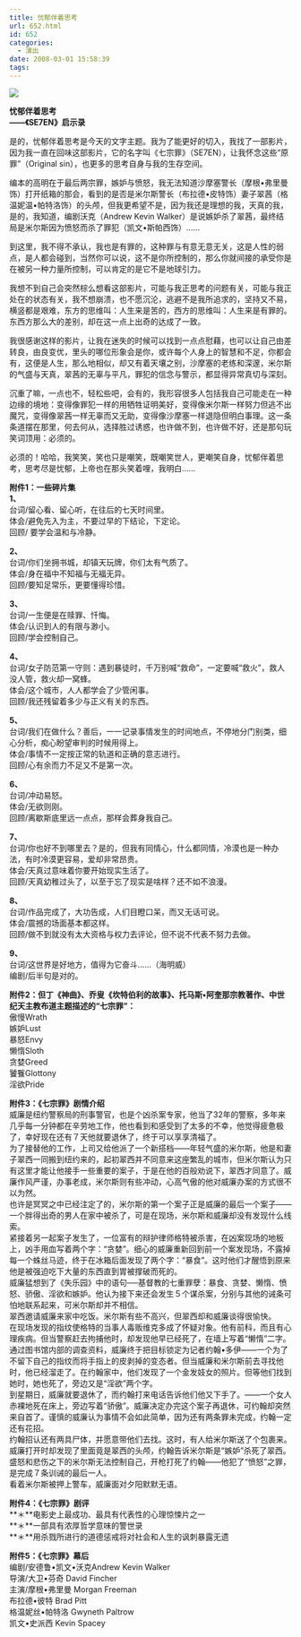 ```yaml
---
title: 忧郁伴着思考
url: 652.html
id: 652
categories:
  - 演出
date: 2008-03-01 15:58:39
tags:
---
```


![](http://photo.guolaijie.com/rooufer/attachments/month_0803/o200831154528.jpg)  
  

**忧郁伴着思考  
——《SE7EN》启示录**

  
是的，忧郁伴着思考是今天的文字主题。我为了能更好的切入，我找了一部影片，因为我一直在回味这部影片，它的名字叫《七宗罪》（SE7EN），让我怀念这些“原罪”（Original sin），也更多的思考自身与我的生存空间。  
  
编本的高明在于最后两宗罪，嫉妒与愤怒，我无法知道沙摩塞警长（摩根•弗里曼饰）打开纸箱的那会，看到的是否是米尔斯警长（布拉德•皮特饰）妻子翠茜（格温妮温•帕特洛饰）的头颅，但我更希望不是，因为我还是理想的我，天真的我，是的，我知道，编剧沃克（Andrew Kevin Walker）是说嫉妒杀了翠茜，最终结局是米尔斯因为愤怒而杀了罪犯（凯文•斯帕西饰）……  
  
到这里，我不得不承认，我也是有罪的，这种罪与有意无意无关，这是人性的弱点，是人都会碰到，当然你可以说，这不是你所控制的，那么你就间接的承受你是在被另一种力量所控制，可以肯定的是它不是地球引力。  
  
我想不到自己会突然棕么想看这部影片，可能与我正思考的问题有关，可能与我正处在的状态有关，我不想崩溃，也不愿沉沦，逃避不是我所追求的，坚持又不易，横竖都是艰难，东方的思维叫：人生来是苦的，西方的思维叫：人生来是有罪的。东西方那么大的差别，却在这一点上出奇的达成了一致。  
  
我很感谢这样的影片，让我在迷失的时候可以找到一点点慰藉，也可以让自己由差转良，由良变优，里头的哪位形象会是你，或许每个人身上的智慧和不足，你都会有，这便是人生，那么地相似，却又有着天壤之别，沙摩塞的老练和深邃，米尔斯的气盛与天真，翠茜的无辜与平凡，罪犯的信念与警示，都显得异常真切与深刻。  
  
沉重了嘛，一点也不，轻松些吧，会有的，我形容很多人包括我自己可能走在一种边缘的境地：变得像罪犯一样的用牺牲证明美好，变得像米尔斯一样努力但逃不出魔咒，变得像翠茜一样无辜而又无助，变得像沙摩塞一样退隐但明白事理。这一条条道摆在那里，何去何从，选择胜过诱惑，也许做不到，也许做不好，还是那句玩笑词顶用：必须的。  
  
必须的！哈哈，我笑笑，笑也只是嘲笑，既嘲笑世人，更嘲笑自身，忧郁伴着思考，思考尽是忧郁，上帝也在那头笑着哩，我明白……  
  
**附件1：一些碎片集  
1、**  
台词/留心看、留心听，在往后的七天时间里。  
体会/避免先入为主，不要过早的下结论，下定论。  
回顾/ 要学会温和与冷静。  
  
**2、**  
台词/你们坐拥书城，却镇天玩牌，你们太有气质了。  
体会/身在福中不知福与无福无异。  
回顾/要知足常乐，更要懂得珍惜。  
  
**3、**  
台词/一生便是在赎罪、忏悔。  
体会/认识到人的有限与渺小。  
回顾/学会控制自己。  
  
**4、**  
台词/女子防范第一守则：遇到暴徒时，千万别喊“救命”，一定要喊“救火”，救人没人管，救火却一窝蜂。  
体会/这个城市，人人都学会了少管闲事。  
回顾/我还残留着多少与正义有关的东西。  
  
**5、**  
台词/我们在做什么？善后，一一记录事情发生的时间地点，不停地分门别类，细心分析，痴心盼望审判的时候用得上。  
体会/事情不一定按正常的轨道和正确的意志进行。  
回顾/心有余而力不足又不是第一次。  
  
**6、**  
台词/冲动易怒。  
体会/无欲则刚。  
回顾/离歇斯底里远一点点，那样会葬身我自己。  
  
**7、**  
台词/你也好不到哪里去？是的，但我有同情心，什么都同情，冷漠也是一种办法，有时冷漠更容易，爱却非常昂贵。  
体会/天真过意味着你要开始现实生活了。  
回顾/天真幼稚过头了，以至于忘了现实是啥样？还不如不浪漫。  
  
**8、**  
台词/作品完成了，大功告成，人们目瞪口呆，而又无话可说。  
体会/震撼的场面基本都这样。  
回顾/做不到就没有太大资格与权力去评论，但不说不代表不努力去做。  
  
**9、**  
台词/这世界是好地方，值得为它奋斗……（海明威）  
编剧/后半句是对的。  
  
**附件2：但丁《神曲》、乔叟《坎特伯利的故事》、托马斯•阿奎那宗教著作、中世纪天主教布道主题描述的“七宗罪”：**  
傲慢Wrath  
嫉妒Lust  
暴怒Envy  
懒惰Sloth  
贪婪Greed  
饕餮Glottony  
淫欲Pride  
  
**附件3：《七宗罪》剧情介绍**  
威廉是纽约警察局的刑事警官，也是个凶杀案专家，他当了32年的警察，多年来几乎每一分钟都在辛劳地工作，他也看到和感受到了太多的不幸，他觉得疲惫极了，幸好现在还有７天他就要退休了，终于可以享享清福了。  
为了接替他的工作，上司又给他派了一个新搭档——年轻气盛的米尔斯，他是和妻子翠西一同搬到纽约来的，起初翠西并不同意来这座繁乱的城市，但米尔斯认为只有这里才能让他接手一些重要的案子，于是在他的百般劝说下，翠西才同意了。威廉作风严谨，办事老成，米尔斯则有些冲动，心高气傲的他对威廉办案的方式很不以为然。  
也许是冥冥之中已经注定了的，米尔斯的第一个案子正是威廉的最后一个案子——一个胖得出奇的男人在家中被杀了，可是在现场，米尔斯和威廉却没有发现什么线索。  
紧接着另一起案子发生了，一位富有的辩护律师格特被杀害，在凶案现场的地板上，凶手用血写着两个字：“贪婪”。细心的威廉重新回到前一个案发现场，不露掉每一个蛛丝马迹，终于在冰箱后面发现了两个字：“暴食”。这时他们才醒悟到原来他是被强迫吃下大量的东西直到胃被撑破而死的。  
威廉猛想到了《失乐园》中的语句──基督教的七重罪孽：暴食、贪婪、懒惰、愤怒、骄傲、淫欲和嫉妒。他认为接下来还会发生５个谋杀案，分别与其他的诫条可怕地联系起来，可米尔斯却并不相信。  
翠西邀请威廉来家中吃饭。米尔斯有些不高兴，但翠西却和威廉谈得很愉快。  
在现场发现的指纹使格特的当事人毒贩维克多成了怀疑对象。他有前科，而且有心理疾病。但当警察赶去拘捕他时，却发现他早已经死了，在墙上写着“懒惰”二字。  
通过图书馆内部的调查资料，威廉终于把目标锁定为记者约翰•多伊——一个为了不留下自己的指纹而将手指上的皮剥掉的变态者。但当威廉和米尔斯前去寻找他时，他已经溜走了。在约翰家中，他们发现了一个金发妓女的照片。但等他们找到她时，她也死了，旁边又是“淫欲”两个字。  
到星期日，威廉就要退休了，而约翰打来电话告诉他们他又下手了。——一个女人赤裸地死在床上，旁边写着“骄傲”。威廉决定办完这个案子再退休，可约翰却突然来自首了。谨慎的威廉认为事情不会如此简单，因为还有两条罪未完成，约翰一定还有花招。  
约翰招认还有两具尸体，并愿意带他们去找。这时，有人给米尔斯送了个包裹来。威廉打开时却发现了里面竟是翠西的头颅，约翰告诉米尔斯是“嫉妒”杀死了翠西。  
盛怒和悲伤之下的米尔斯无法控制自己，开枪打死了约翰——他犯了“愤怒”之罪，是完成７条训诫的最后一人。  
看着米尔斯被押上警车，威廉面对夕阳默默无语。  
  
**附件4：《七宗罪》剧评**  
**＊**电影史上最成功、最具有代表性的心理惊悚片之一  
**＊**一部具有浓厚哲学意味的警世录  
**＊**用杀戮所进行的道德惩戒将对社会和人生的讽刺暴露无遗  
  
**附件5：《七宗罪》幕后**  
编剧/安德鲁•凯文•沃克Andrew Kevin Walker  
导演/大卫•芬奇 David Fincher  
主演/摩根•弗里曼 Morgan Freeman  
布拉德•彼特 Brad Pitt    
格温妮丝•帕特洛 Gwyneth Paltrow  
凯文•史派西 Kevin Spacey